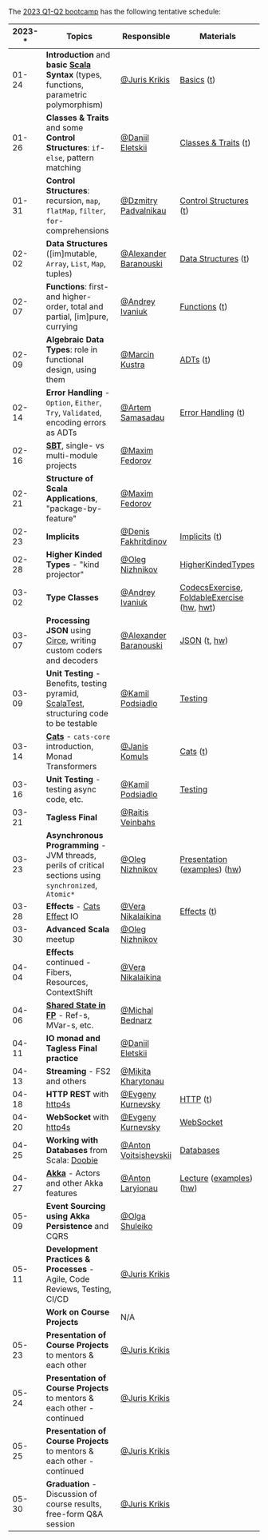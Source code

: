 The [2023 Q1-Q2 bootcamp](https://scala-bootcamp.evolution.com/) has the following tentative schedule:

| 2023-* | Topics                                                                                                                 | Responsible                                             | Materials                                                                                                                                                                                                                                                                                                                                                                      |
|--------|------------------------------------------------------------------------------------------------------------------------|---------------------------------------------------------|--------------------------------------------------------------------------------------------------------------------------------------------------------------------------------------------------------------------------------------------------------------------------------------------------------------------------------------------------------------------------------|
| 01-24  | **Introduction** and **basic [Scala](https://www.scala-lang.org/) Syntax** (types, functions, parametric polymorphism) | [@Juris Krikis](https://github.com/jurisk)              | [Basics](src/main/scala/com/evolutiongaming/bootcamp/basics/Basics.scala) ([t](src/test/scala/com/evolutiongaming/bootcamp/basics/BasicsSpec.scala))                                                                                                                                                                                                                           |
| 01-26  | **Classes & Traits** and some **Control Structures**: `if`-`else`, pattern matching                                    | [@Daniil Eletskii](https://github.com/zkerriga)         | [Classes & Traits](src/main/scala/com/evolutiongaming/bootcamp/basics/ClassesAndTraits.scala) ([t](src/test/scala/com/evolutiongaming/bootcamp/basics/ClassesAndTraitsSpec.scala))                                                                                                                                                                                             |
| 01-31  | **Control Structures**: recursion, `map`, `flatMap`, `filter`, `for`-comprehensions                                    | [@Dzmitry Padvalnikau](https://github.com/pdima11)      | [Control Structures](src/main/scala/com/evolutiongaming/bootcamp/basics/ControlStructures.scala) ([t](src/test/scala/com/evolutiongaming/bootcamp/basics/ControlStructuresSpec.scala))                                                                                                                                                                                         |
| 02-02  | **Data Structures** ([im]mutable, `Array`, `List`, `Map`, tuples)                                                      | [@Alexander Baranouski](https://github.com/alba-s)      | [Data Structures](src/main/scala/com/evolutiongaming/bootcamp/basics/DataStructures.scala) ([t](src/test/scala/com/evolutiongaming/bootcamp/basics/DataStructuresSpec.scala))                                                                                                                                                                                                  |
| 02-07  | **Functions**: first- and higher-order, total and partial, [im]pure, currying                                          | [@Andrey Ivaniuk]( https://github.com/anivaniuk)        | [Functions](src/main/scala/com/evolutiongaming/bootcamp/functions/Functions.scala) ([t](src/test/scala/com/evolutiongaming/bootcamp/functions/FunctionsSpec.scala))                                                                                                                                                                                                            |
| 02-09  | **Algebraic Data Types**: role in functional design, using them                                                        | [@Marcin Kustra](https://github.com/MrKustra94)         | [ADTs](src/main/scala/com/evolutiongaming/bootcamp/adt/AlgebraicDataTypes.scala) ([t](src/test/scala/com/evolutiongaming/bootcamp/adt/AlgebraicDataTypesSpec.scala))                                                                                                                                                                                                           |
| 02-14  | **Error Handling** - `Option`, `Either`, `Try`, `Validated`, encoding errors as ADTs                                   | [@Artem Samasadau](https://github.com/pizzaeueu)        | [Error Handling](src/main/scala/com/evolutiongaming/bootcamp/error_handling/ErrorHandling.scala) ([t](src/test/scala/com/evolutiongaming/bootcamp/error_handling/ErrorHandlingSpec.scala))                                                                                                                                                                                     |
| 02-16  | **[SBT](https://www.scala-sbt.org/)**, single- vs multi-module projects                                                | [@Maxim Fedorov](https://github.com/efemelar)           |                                                                                                                                                                                                                                                                                                                                                                                |
| 02-21  | **Structure of Scala Applications**, "package-by-feature"                                                              | [@Maxim Fedorov](https://github.com/efemelar)           |                                                                                                                                                                                                                                                                                                                                                                                |
| 02-23  | **Implicits**                                                                                                          | [@Denis Fakhritdinov](https://github.com/dfakhritdinov) | [Implicits](src/main/scala/com/evolutiongaming/bootcamp/implicits/ImplicitClasses.scala) ([t](src/test/scala/com/evolutiongaming/bootcamp/implicits/ImplicitClassesSpec.scala))                                                                                                                                                                                                |
| 02-28  | **Higher Kinded Types** - "kind projector"                                                                             | [@Oleg Nizhnikov](https://github.com/Odomontois)        | [HigherKindedTypes](src/main/scala/com/evolutiongaming/bootcamp/typeclass/HigherKindedTypes.scala)                                                                                                                                                                                                                                                                             |
| 03-02  | **Type Classes**                                                                                                       | [@Andrey Ivaniuk]( https://github.com/anivaniuk)        | [CodecsExercise](src/main/scala/com/evolutiongaming/bootcamp/typeclass/CodecsExercise.scala), [FoldableExercise](src/main/scala/com/evolutiongaming/bootcamp/typeclass/FoldableExercise.scala) ([hw](src/main/scala/com/evolutiongaming/bootcamp/typeclass/ImplicitsHomework.scala), [hwt](src/test/scala/com/evolutiongaming/bootcamp/typeclass/ImplicitsHomeworkSpec.scala)) |
| 03-07  | **Processing JSON** using [Circe](https://circe.github.io/circe/), writing custom coders and decoders                  | [@Alexander Baranouski](https://github.com/alba-s)      | [JSON](src/main/scala/com/evolutiongaming/bootcamp/json/CirceExercises.scala) ([t](src/test/scala/com/evolutiongaming/bootcamp/json/CirceExercisesSpec.scala), [hw](src/test/scala/com/evolutiongaming/bootcamp/json/HomeworkSpec.scala))                                                                                                                                      |
| 03-09  | **Unit Testing** - Benefits, testing pyramid, [ScalaTest](https://www.scalatest.org/), structuring code to be testable | [@Kamil Podsiadlo](https://github.com/kpodsiad)         | [Testing](src/test/scala/com/evolutiongaming/bootcamp/testing2)                                                                                                                                                                                                                                                                                                                |
| 03-14  | **[Cats](https://typelevel.org/cats/)** - `cats-core` introduction, Monad Transformers                                 | [@Janis Komuls](https://github.com/janiskomuls)         | [Cats](https://github.com/evolution-gaming/scala-bootcamp/tree/master/src/main/scala/com/evolutiongaming/bootcamp/cats/v2) ([t](https://github.com/evolution-gaming/scala-bootcamp/tree/master/src/test/scala/com/evolutiongaming/bootcamp/cats/v2))                                                                                                                           |
| 03-16  | **Unit Testing** - testing async code, etc.                                                                            | [@Kamil Podsiadlo](https://github.com/kpodsiad)         | [Testing](src/test/scala/com/evolutiongaming/bootcamp/testing2)                                                                                                                                                                                                                                                                                                                |
| 03-21  | **Tagless Final**                                                                                                      | [@Raitis Veinbahs](https://github.com/siers)            |                                                                                                                                                                                                                                                                                                                                                                                |
| 03-23  | **Asynchronous Programming** - JVM threads, perils of critical sections using `synchronized`, `Atomic*`                | [@Oleg Nizhnikov](https://github.com/Odomontois)        | [Presentation](presentations/2020-q1-q2/Asynchronous%20programming.pdf) ([examples](src/main/scala/com/evolutiongaming/bootcamp/async/async.scala)) ([hw](src/main/scala/com/evolutiongaming/bootcamp/async/AsyncHomework.scala))                                                                                                                                              |
| 03-28  | **Effects** - [Cats Effect](https://typelevel.org/cats-effect/) IO                                                     | [@Vera Nikalaikina](https://github.com/nikalaikina)     | [Effects](src/main/scala/com/evolutiongaming/bootcamp/effects) ([t](src/test/scala/com/evolutiongaming/bootcamp/effects/EffectsSpec.scala))                                                                                                                                                                                                                                    |
| 03-30  | **Advanced Scala** meetup                                                                                              | [@Oleg Nizhnikov](https://github.com/Odomontois)        |                                                                                                                                                                                                                                                                                                                                                                                |
| 04-04  | **Effects** continued - Fibers, Resources, ContextShift                                                                | [@Vera Nikalaikina](https://github.com/nikalaikina)     |                                                                                                                                                                                                                                                                                                                                                                                |
| 04-06  | **[Shared State in FP](https://typelevel.org/cats-effect/concurrency/basics.html)** - Ref-s, MVar-s, etc.              | [@Michal Bednarz](https://github.com/bednam)                                                        |                                                                                                                                                                                                                                                                                                                                                                                |
| 04-11  | **IO monad and Tagless Final practice**                                                                                | [@Daniil Eletskii](https://github.com/zkerriga)         |                                                                                                                                                                                                                                                                                                                                                                                |
| 04-13  | **Streaming** - FS2 and others                                                                                         | [@Mikita Kharytonau](https://github.com/mkharytonau)    |                                                                                                                                                                                                                                                                                                                                                                                |
| 04-18  | **HTTP REST** with [http4s](https://http4s.org/)                                                                       | [@Evgeny Kurnevsky](https://github.com/kurnevsky)       | [HTTP](src/main/scala/com/evolutiongaming/bootcamp/http/Http.scala) ([t](src/test/scala/com/evolutiongaming/bootcamp/http/HttpSpec.scala))                                                                                                                                                                                                                                     |
| 04-20  | **WebSocket** with [http4s](https://http4s.org/)                                                                       | [@Evgeny Kurnevsky](https://github.com/kurnevsky)       | [WebSocket](src/main/scala/com/evolutiongaming/bootcamp/http/WebSocket.scala)                                                                                                                                                                                                                                                                                                  |
| 04-25  | **Working with Databases** from Scala: [Doobie](https://tpolecat.github.io/doobie/)                                    | [@Anton Voitsishevskii](https://github.com/FunFunFine)  | [Databases](src/main/scala/com/evolutiongaming/bootcamp/db/00%20-%20Introduction.md)                                                                                                                                                                                                                                                                                           |
| 04-27  | **[Akka](https://akka.io/)** - Actors and other Akka features                                                          | [@Anton Laryionau](https://github.com/anton2larionov )  | [Lecture](src/main/scala/com/evolutiongaming/bootcamp/akka/actors/Lecture.md) ([examples](src/main/scala/com/evolutiongaming/bootcamp/akka/actors)) ([hw](src/main/scala/com/evolutiongaming/bootcamp/akka/actors/Homework.md))                                                                                                                                                |
| 05-09  | **Event Sourcing using Akka Persistence** and CQRS                                                                     | [@Olga Shuleiko](https://github.com/olga-shuleyko)      |                                                                                                                                                                                                                                                                                                                                                                                |
| 05-11  | **Development Practices & Processes** - Agile, Code Reviews, Testing, CI/CD                                            | [@Juris Krikis](https://github.com/jurisk)              |                                                                                                                                                                                                                                                                                                                                                                                |
|        | **Work on Course Projects**                                                                                            | N/A                                                     |                                                                                                                                                                                                                                                                                                                                                                                |
| 05-23  | **Presentation of Course Projects** to mentors & each other                                                            | [@Juris Krikis](https://github.com/jurisk)              |                                                                                                                                                                                                                                                                                                                                                                                |
| 05-24  | **Presentation of Course Projects** to mentors & each other - continued                                                | [@Juris Krikis](https://github.com/jurisk)              |                                                                                                                                                                                                                                                                                                                                                                                |
| 05-25  | **Presentation of Course Projects** to mentors & each other - continued                                                | [@Juris Krikis](https://github.com/jurisk)              |                                                                                                                                                                                                                                                                                                                                                                                |
| 05-30  | **Graduation** - Discussion of course results, free-form Q&A session                                                   | [@Juris Krikis](https://github.com/jurisk)              |                                                                                                                                                                                                                                                                                                                                                                                |
